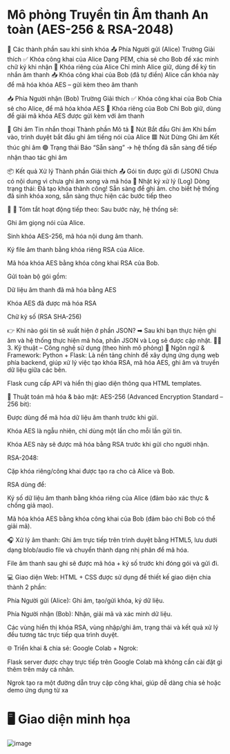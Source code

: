 # Mô phỏng Truyền tin Âm thanh An toàn (AES-256 & RSA-2048)
🔄 Các thành phần sau khi sinh khóa
📤 Phía Người gửi (Alice)
Trường	Giải thích
✅ Khóa công khai của Alice	Dạng PEM, chia sẻ cho Bob để xác minh chữ ký khi nhận
🔐 Khóa riêng của Alice	Chỉ mình Alice giữ, dùng để ký tin nhắn âm thanh
📥 Khóa công khai của Bob (đã tự điền)	Alice cần khóa này để mã hóa khóa AES – gửi kèm theo âm thanh

📥 Phía Người nhận (Bob)
Trường	Giải thích
✅ Khóa công khai của Bob	Chia sẻ cho Alice, để mã hóa khóa AES
🔐 Khóa riêng của Bob	Chỉ Bob giữ, dùng để giải mã khóa AES được gửi kèm với âm thanh

🎤 Ghi âm Tin nhắn thoại
Thành phần	Mô tả
🔘 Nút Bắt đầu Ghi âm	Khi bấm vào, trình duyệt bắt đầu ghi âm tiếng nói của Alice
🟥 Nút Dừng Ghi âm	Kết thúc ghi âm
🟢 Trạng thái	Báo “Sẵn sàng” → hệ thống đã sẵn sàng để tiếp nhận thao tác ghi âm

📦 Kết quả Xử lý
Thành phần	Giải thích
📤 Gói tin được gửi đi (JSON)	Chưa có nội dung vì chưa ghi âm xong và mã hóa
📝 Nhật ký xử lý (Log)	Dòng trạng thái: Đã tạo khóa thành công! Sẵn sàng để ghi âm. cho biết hệ thống đã sinh khóa xong, sẵn sàng thực hiện các bước tiếp theo

🔐 💬 Tóm tắt hoạt động tiếp theo:
Sau bước này, hệ thống sẽ:

Ghi âm giọng nói của Alice.

Sinh khóa AES-256, mã hóa nội dung âm thanh.

Ký file âm thanh bằng khóa riêng RSA của Alice.

Mã hóa khóa AES bằng khóa công khai RSA của Bob.

Gửi toàn bộ gói gồm:

Dữ liệu âm thanh đã mã hóa bằng AES

Khóa AES đã được mã hóa RSA

Chữ ký số (RSA SHA-256)

👉 Khi nào gói tin sẽ xuất hiện ở phần JSON?
➡ Sau khi bạn thực hiện ghi âm và hệ thống thực hiện mã hóa, phần JSON và Log sẽ được cập nhật.
🧑‍💻 3. Kỹ thuật – Công nghệ sử dụng (theo hình mô phỏng)
🔧 Ngôn ngữ & Framework:
Python + Flask: Là nền tảng chính để xây dựng ứng dụng web phía backend, giúp xử lý việc tạo khóa RSA, mã hóa AES, ghi âm và truyền dữ liệu giữa các bên.

Flask cung cấp API và hiển thị giao diện thông qua HTML templates.

🔐 Thuật toán mã hóa & bảo mật:
AES-256 (Advanced Encryption Standard – 256 bit):

Được dùng để mã hóa dữ liệu âm thanh trước khi gửi.

Khóa AES là ngẫu nhiên, chỉ dùng một lần cho mỗi lần gửi tin.

Khóa AES này sẽ được mã hóa bằng RSA trước khi gửi cho người nhận.

RSA-2048:

Cặp khóa riêng/công khai được tạo ra cho cả Alice và Bob.

RSA dùng để:

Ký số dữ liệu âm thanh bằng khóa riêng của Alice (đảm bảo xác thực & chống giả mạo).

Mã hóa khóa AES bằng khóa công khai của Bob (đảm bảo chỉ Bob có thể giải mã).

🎧 Xử lý âm thanh:
Ghi âm trực tiếp trên trình duyệt bằng HTML5, lưu dưới dạng blob/audio file và chuyển thành dạng nhị phân để mã hóa.

File âm thanh sau ghi sẽ được mã hóa + ký số trước khi đóng gói và gửi đi.

💻 Giao diện Web:
HTML + CSS được sử dụng để thiết kế giao diện chia thành 2 phần:

Phía Người gửi (Alice): Ghi âm, tạo/gửi khóa, ký dữ liệu.

Phía Người nhận (Bob): Nhận, giải mã và xác minh dữ liệu.

Các vùng hiển thị khóa RSA, vùng nhập/ghi âm, trạng thái và kết quả xử lý đều tương tác trực tiếp qua trình duyệt.

🌐 Triển khai & chia sẻ:
Google Colab + Ngrok:

Flask server được chạy trực tiếp trên Google Colab mà không cần cài đặt gì thêm trên máy cá nhân.

Ngrok tạo ra một đường dẫn truy cập công khai, giúp dễ dàng chia sẻ hoặc demo ứng dụng từ xa

# 🖥️ Giao diện minh họa
![image](https://github.com/user-attachments/assets/ab939397-32fd-4000-a9d0-9bf9b66aca77)
